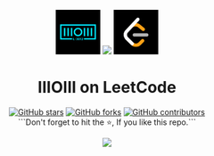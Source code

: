 <p align="center">
  <a href="https://github.com/lov3five" target="blank"><img src="https://github.com/lov3five/l-3012/blob/main/static/profile.png?raw=true" width="80" alt="L-3012 Logo" /></a> 
  <span><img src="https://cdn0.iconfinder.com/data/icons/octicons/1024/x-512.png" width="80" /></span>
  <a href="https://leetcode.com" target="blank"><img src="https://raw.githubusercontent.com/lov3five/static-resource/main/logo/LeetCode/LeetCode_logo.png" width="80" alt="L-3012 Logo" /></a>
</p>

<h1 align="center">IIIOIII on LeetCode</h1>
<p align="center">
<a href="https://github.com/lov3five/leetcode/stargazers" target="_blank"><img src="https://img.shields.io/github/stars/lov3five/leetcode" alt="GitHub stars" /></a>
<a href="https://github.com/lov3five/leetcode/forks" target="_blank"><img src="https://img.shields.io/github/forks/lov3five/leetcode?color=blue" alt="GitHub forks" /></a>
<a href="https://github.com/lov3five/leetcode/graphs/contributors" target="_blank"><img src="https://img.shields.io/github/contributors/lov3five/leetcode?color=blue" alt="GitHub contributors" /></a>
</br>
```Don't forget to hit the ⭐, If you like this repo.```
</p>
<p align="center"> 
  <img src="https://leetcard.jacoblin.cool/lov3five?theme=dark&font=Rubik&ext=heatmap" />
</p>
